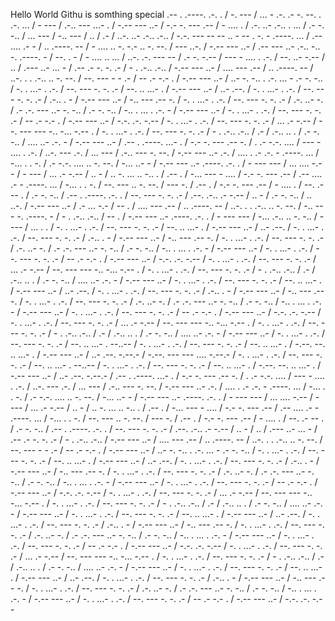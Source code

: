 Hello World
Githu is somthing special
.-- . .----. .-. . / -. --- / ... - .-. .- -. --. . .-. ... / - --- / .-.. --- ...- . / -.-- --- ..- / -.- -. --- .-- / - .... . / .-. ..- .-.. . ... / .- -. -.. / ... --- / -.. --- / .. / .- / ..-. ..- .-.. .-.. / -.-. --- -- -- .. - -- . -. - .----. ... / .-- .... .- - / .. .----. -- / - .... .. -. -.- .. -. --. / --- ..-. / -.-- --- ..- / .-- --- ..- .-.. -.. -. .----. - / --. . - / - .... .. ... / ..-. .-. --- -- / .- -. -.-- / --- - .... . .-. / --. ..- -.-- / .. / .--- ..- ... - / .-- .- -. -. .- / - . .-.. .-.. / -.-- --- ..- / .... --- .-- / .. .----. -- / ..-. . . .-.. .. -. --. / --. --- - - .- / -- .- -.- . / -.-- --- ..- / ..- -. -.. . .-. ... - .- -. -.. / -. . ...- . .-. / --. --- -. -. .- / --. .. ...- . / -.-- --- ..- / ..- .--. / -. . ...- . .-. / --. --- -. -. .- / .-.. . - / -.-- --- ..- / -.. --- .-- -. / -. . ...- . .-. / --. --- -. -. .- / .-. ..- -. / .- .-. --- ..- -. -.. / .- -. -.. / -.. . ... . .-. - / -.-- --- ..- / -. . ...- . .-. / --. --- -. -. .- / -- .- -.- . / -.-- --- ..- / -.-. .-. -.-- / -. . ...- . .-. / --. --- -. -. .- / ... .- -.-- / --. --- --- -.. -... -.-- . / -. . ...- . .-. / --. --- -. -. .- / - . .-.. .-.. / .- / .-.. .. . / .- -. -.. / .... ..- .-. - / -.-- --- ..- / .-- . .----. ...- . / -.- -. --- .-- -. / . .- -.-. .... / --- - .... . .-. / ..-. --- .-. / ... --- / .-.. --- -. --. / -.-- --- ..- .-. / .... . .- .-. - .----. ... / -... . . -. / .- -.-. .... .. -. --. / -... ..- - / -.-- --- ..- .----. .-. . / - --- --- / ... .... -.-- / - --- / ... .- -.-- / .. - / .. -. ... .. -.. . / .-- . / -... --- - .... / -.- -. --- .-- / .-- .... .- - .----. ... / -... . . -. / --. --- .. -. --. / --- -. / .-- . / -.- -. --- .-- / - .... . / --. .- -- . / .- -. -.. / .-- . .----. .-. . / --. --- -. -. .- / .--. .-.. .- -.-- / .. - / .- -. -.. / .. ..-. / -.-- --- ..- / .- ... -.- / -- . / .... --- .-- / .. .----. -- / ..-. . . .-.. .. -. --. / -.. --- -. .----. - / - . .-.. .-.. / -- . / -.-- --- ..- .----. .-. . / - --- --- / -... .-.. .. -. -.. / - --- / ... . . / -. . ...- . .-. / --. --- -. -. .- / --. .. ...- . / -.-- --- ..- / ..- .--. / -. . ...- . .-. / --. --- -. -. .- / .-.. . - / -.-- --- ..- / -.. --- .-- -. / -. . ...- . .-. / --. --- -. -. .- / .-. ..- -. / .- .-. --- ..- -. -.. / .- -. -.. / -.. . ... . .-. - / -.-- --- ..- / -. . ...- . .-. / --. --- -. -. .- / -- .- -.- . / -.-- --- ..- / -.-. .-. -.-- / -. . ...- . .-. / --. --- -. -. .- / ... .- -.-- / --. --- --- -.. -... -.-- . / -. . ...- . .-. / --. --- -. -. .- / - . .-.. .-.. / .- / .-.. .. . / .- -. -.. / .... ..- .-. - / -.-- --- ..- / -. . ...- . .-. / --. --- -. -. .- / --. .. ...- . / -.-- --- ..- / ..- .--. / -. . ...- . .-. / --. --- -. -. .- / .-.. . - / -.-- --- ..- / -.. --- .-- -. / -. . ...- . .-. / --. --- -. -. .- / .-. ..- -. / .- .-. --- ..- -. -.. / .- -. -.. / -.. . ... . .-. - / -.-- --- ..- / -. . ...- . .-. / --. --- -. -. .- / -- .- -.- . / -.-- --- ..- / -.-. .-. -.-- / -. . ...- . .-. / --. --- -. -. .- / ... .- -.-- / --. --- --- -.. -... -.-- . / -. . ...- . .-. / --. --- -. -. .- / - . .-.. .-.. / .- / .-.. .. . / .- -. -.. / .... ..- .-. - / -.-- --- ..- / -. . ...- . .-. / --. --- -. -. .- / --. .. ...- . --..-- / -. . ...- . .-. / --. --- -. -. .- / --. .. ...- . / -.--. --. .. ...- . / -.-- --- ..- / ..- .--. -.--.- / -.--. --- --- .... -.--.- / -. . ...- . .-. / --. --- -. -. .- / --. .. ...- . --..-- / -. . ...- . .-. / --. --- -. -. .- / --. .. ...- . / -.--. --. .. ...- . / -.-- --- ..- / ..- .--. -.--.- / .-- . .----. ...- . / -.- -. --- .-- -. / . .- -.-. .... / --- - .... . .-. / ..-. --- .-. / ... --- / .-.. --- -. --. / -.-- --- ..- .-. / .... . .- .-. - .----. ... / -... . . -. / .- -.-. .... .. -. --. / -... ..- - / -.-- --- ..- .----. .-. . / - --- --- / ... .... -.-- / - --- / ... .- -.-- / .. - / .. -. ... .. -.. . / .-- . / -... --- - .... / -.- -. --- .-- / .-- .... .- - .----. ... / -... . . -. / --. --- .. -. --. / --- -. / .-- . / -.- -. --- .-- / - .... . / --. .- -- . / .- -. -.. / .-- . .----. .-. . / --. --- -. -. .- / .--. .-.. .- -.-- / .. - / .. / .--- ..- ... - / .-- .- -. -. .- / - . .-.. .-.. / -.-- --- ..- / .... --- .-- / .. .----. -- / ..-. . . .-.. .. -. --. / --. --- - - .- / -- .- -.- . / -.-- --- ..- / ..- -. -.. . .-. ... - .- -. -.. / -. . ...- . .-. / --. --- -. -. .- / --. .. ...- . / -.-- --- ..- / ..- .--. / -. . ...- . .-. / --. --- -. -. .- / .-.. . - / -.-- --- ..- / -.. --- .-- -. / -. . ...- . .-. / --. --- -. -. .- / .-. ..- -. / .- .-. --- ..- -. -.. / .- -. -.. / -.. . ... . .-. - / -.-- --- ..- / -. . ...- . .-. / --. --- -. -. .- / -- .- -.- . / -.-- --- ..- / -.-. .-. -.-- / -. . ...- . .-. / --. --- -. -. .- / ... .- -.-- / --. --- --- -.. -... -.-- . / -. . ...- . .-. / --. --- -. -. .- / - . .-.. .-.. / .- / .-.. .. . / .- -. -.. / .... ..- .-. - / -.-- --- ..- / -. . ...- . .-. / --. --- -. -. .- / --. .. ...- . / -.-- --- ..- / ..- .--. / -. . ...- . .-. / --. --- -. -. .- / .-.. . - / -.-- --- ..- / -.. --- .-- -. / -. . ...- . .-. / --. --- -. -. .- / .-. ..- -. / .- .-. --- ..- -. -.. / .- -. -.. / -.. . ... . .-. - / -.-- --- ..- / -. . ...- . .-. / --. --- -. -. .- / -- .- -.- . / -.-- --- ..- / -.-. .-. -.-- / -. . ...- . .-. / --. --- -. -. .- / ... .- -.-- / --. --- --- -.. -... -.-- . / -. . ...- . .-. / --. --- -. -. .- / - . .-.. .-.. / .- / .-.. .. . / .- -. -.. / .... ..- .-. - / -.-- --- ..- / -. . ...- . .-. / --. --- -. -. .- / --. .. ...- . / -.-- --- ..- / ..- .--. / -. . ...- . .-. / --. --- -. -. .- / .-.. . - / -.-- --- ..- / -.. --- .-- -. / -. . ...- . .-. / --. --- -. -. .- / .-. ..- -. / .- .-. --- ..- -. -.. / .- -. -.. / -.. . ... . .-. - / -.-- --- ..- / -. . ...- . .-. / --. --- -. -. .- / -- .- -.- . / -.-- --- ..- / -.-. .-. -.--

